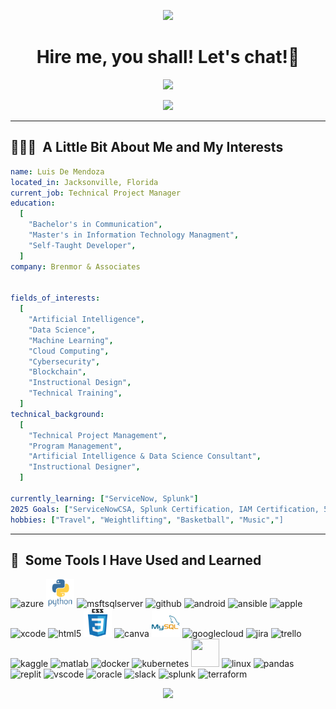 <p align="center">
  <img src="https://capsule-render.vercel.app/api?type=waving&height=300&color=gradient&text=Welcome%20"/>
</p>

<h1 align="center">
  Hire me, you shall! Let's chat!💬
</h1>

<p align="center">
<a href="https://www.linkedin.com/in/luis-de-mendoza/">
  <img height="50" src="https://user-images.githubusercontent.com/46517096/166973395-19676cd8-f8ec-4abf-83ff-da8243505b82.png"/>
</a>
</p>

<p align="center">
<a href="https://media2.giphy.com/media/v1.Y2lkPTc5MGI3NjExcjV3cnQwY2J3c2F5MjYxOHNlb2pocm14eWI0eTlzcWw1YTNnb3Z5MCZlcD12MV9pbnRlcm5hbF9naWZfYnlfaWQmY3Q9Zw/uPnKU86sFa2fm/giphy.gif">
  <img height="300" src="https://media2.giphy.com/media/v1.Y2lkPTc5MGI3NjExcjV3cnQwY2J3c2F5MjYxOHNlb2pocm14eWI0eTlzcWw1YTNnb3Z5MCZlcD12MV9pbnRlcm5hbF9naWZfYnlfaWQmY3Q9Zw/uPnKU86sFa2fm/giphy.gif"/>
</a>
</p>

---

<h2> 👨🏻‍💻 &nbsp;A Little Bit About Me and My Interests</h2>

```yaml
name: Luis De Mendoza
located_in: Jacksonville, Florida
current_job: Technical Project Manager
education:
  [
    "Bachelor's in Communication",
    "Master's in Information Technology Managment",
    "Self-Taught Developer",
  ]
company: Brenmor & Associates


fields_of_interests:
  [
    "Artificial Intelligence",
    "Data Science",
    "Machine Learning",
    "Cloud Computing",
    "Cybersecurity",
    "Blockchain",
    "Instructional Design",
    "Technical Training",
  ]
technical_background:
  [
    "Technical Project Management",
    "Program Management",
    "Artificial Intelligence & Data Science Consultant",
    "Instructional Designer",
  ]
  
currently_learning: ["ServiceNow, Splunk"]
2025 Goals: ["ServiceNowCSA, Splunk Certification, IAM Certification, 5 New Python Projects"]
hobbies: ["Travel", "Weightlifting", "Basketball", "Music","]
```
  
---  
  
<h2> 🚀 &nbsp;Some Tools I Have Used and Learned</h2>
<p align="left">
<img src="https://cdn.jsdelivr.net/gh/devicons/devicon@latest/icons/azure/azure-original-wordmark.svg" alt="azure" width="45" height="45"/>
<img src="https://raw.githubusercontent.com/devicons/devicon/master/icons/python/python-original-wordmark.svg" alt="python" width="45" height="45"/>
<img src="https://cdn.jsdelivr.net/gh/devicons/devicon@latest/icons/microsoftsqlserver/microsoftsqlserver-original-wordmark.svg" alt="msftsqlserver" width="45" height="45"/>
<img src="https://cdn.jsdelivr.net/gh/devicons/devicon@latest/icons/github/github-original-wordmark.svg" alt="github" width="45" height="45"/>
<img src="https://cdn.jsdelivr.net/gh/devicons/devicon@latest/icons/android/android-original-wordmark.svg" alt="android" width="45" height="45" />
<img src="https://cdn.jsdelivr.net/gh/devicons/devicon@latest/icons/ansible/ansible-original.svg" alt="ansible" width="45" height="45" />
<img src="https://cdn.jsdelivr.net/gh/devicons/devicon@latest/icons/apple/apple-original.svg" alt="apple" width="45" height="45"/>
<img src="https://cdn.jsdelivr.net/gh/devicons/devicon@latest/icons/xcode/xcode-original.svg" alt="xcode" width="45" height="45"/>
<img src="https://cdn.jsdelivr.net/gh/devicons/devicon/icons/html5/html5-original.svg" alt="html5" width="45" height="45"/>
<img src="https://raw.githubusercontent.com/devicons/devicon/master/icons/css3/css3-original-wordmark.svg" alt="css3" width="45" height="45" />
<img src="https://cdn.jsdelivr.net/gh/devicons/devicon@latest/icons/canva/canva-original.svg" alt="canva" width="45" height="45" />
<img src="https://raw.githubusercontent.com/devicons/devicon/master/icons/mysql/mysql-original-wordmark.svg" alt="mysql" width="45" height="45" />
<img src="https://cdn.jsdelivr.net/gh/devicons/devicon@latest/icons/googlecloud/googlecloud-original.svg" alt="googlecloud" width="45" height="45" />
<img src="https://cdn.jsdelivr.net/gh/devicons/devicon@latest/icons/jira/jira-original-wordmark.svg" alt="jira" width="45" height="45"/>
<img src="https://cdn.jsdelivr.net/gh/devicons/devicon@latest/icons/trello/trello-original-wordmark.svg" alt="trello" width="45" height="45"/>
<img src="https://cdn.jsdelivr.net/gh/devicons/devicon@latest/icons/kaggle/kaggle-original-wordmark.svg" alt="kaggle" width="45" height="45"/>
<img src="https://cdn.jsdelivr.net/gh/devicons/devicon@latest/icons/matlab/matlab-original.svg" alt="matlab" width="45" height="45"/>
<img src="https://cdn.jsdelivr.net/gh/devicons/devicon/icons/docker/docker-original.svg" alt="docker" width="45" height="45"/>
<img src="https://cdn.jsdelivr.net/gh/devicons/devicon/icons/kubernetes/kubernetes-plain.svg" alt="kubernetes" width="45" height="45"/>
<img src="https://cdn.jsdelivr.net/gh/devicons/devicon/icons/amazonwebservices/amazonwebservices-plain-wordmark.svg" width="45" height="45"/>
<img src="https://cdn.jsdelivr.net/gh/devicons/devicon/icons/linux/linux-original.svg" alt="linux" width="45" height="45"/>       
<img src="https://cdn.jsdelivr.net/gh/devicons/devicon@latest/icons/pandas/pandas-original-wordmark.svg" alt="pandas" width="45" height="45"/>
<img src="https://cdn.jsdelivr.net/gh/devicons/devicon@latest/icons/replit/replit-original-wordmark.svg" alt="replit" width="45" height="45"/>
<img src="https://cdn.jsdelivr.net/gh/devicons/devicon@latest/icons/vscode/vscode-original.svg" alt="vscode" width="45" height="45"/>
<img src="https://cdn.jsdelivr.net/gh/devicons/devicon@latest/icons/oracle/oracle-original.svg" alt="oracle" width="45" height="45"/>
<img src="https://cdn.jsdelivr.net/gh/devicons/devicon@latest/icons/slack/slack-original-wordmark.svg" alt="slack" width="45" height="45"/>
<img src="https://cdn.jsdelivr.net/gh/devicons/devicon@latest/icons/splunk/splunk-original-wordmark.svg" alt="splunk" width="45" height="45"/>
<img src="https://cdn.jsdelivr.net/gh/devicons/devicon@latest/icons/terraform/terraform-original-wordmark.svg" alt="terraform" width="45" height="45"/>    
</p>

<p align="center">
  <img src="https://capsule-render.vercel.app/api?type=waving&color=gradient&height=100&section=footer"/>
</p>
